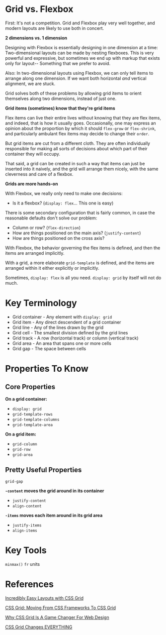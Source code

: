 # Grid vs. Flexbox

First: It's not a competition. Grid and Flexbox play very well together, and modern layouts are likely to use both in concert.

**2 dimensions vs. 1 dimension**

Designing with Flexbox is essentially designing in one dimension at a time: Two-dimensional layouts can be made by nesting flexboxes. This is very powerful and expressive, but sometimes we end up with markup that exists only for layout-- Something that we prefer to avoid.

Also: In two-dimensional layouts using Flexbox, we can only tell items to arrange along one dimension. If we want both horizontal _and_ vertical alignment, we are stuck.

Grid solves both of these problems by allowing grid items to orient themselves along two dimensions, instead of just one.

**Grid items (sometimes) know that they're grid items**

Flex items can live their entire lives without knowing that they are flex items, and indeed, that is how it usually goes. Occasionally, one may express an opinion about the proportion by which it should `flex-grow` or `flex-shrink`, and particularly ambulant flex items may decide to change their `order`.

But grid items are cut from a different cloth. They are often individually responsible for making all sorts of decisions about which part of their container they will occupy.

That said, a grid can be created in such a way that items can just be inserted into it naively, and the grid will arrange them nicely, with the same cleverness and care of a flexbox.

**Grids are more hands-on**

With Flexbox, we really only need to make one decisions:

* Is it a flexbox? (`display: flex`... This one is easy)

There is some secondary configuration that is fairly common, in case the reasonable defaults don't solve our problem:

* Column or row? (`flex-direction`)
* How are things positioned on the main axis? (`justify-content`)
* How are things positioned on the cross axis?

With Flexbox, the behavior governing the flex items is defined, and then the items are arranged implicitly.

With a grid, a more elaborate `grid-template` is defined, and the items are arranged within it either explicitly or implicitly.

Sometimes, `display: flex` is all you need. `display: grid` by itself will not do much.

# Key Terminology

* Grid container - Any element with `display: grid`
* Grid item - Any direct descendent of a grid container
* Grid line - Any of the lines drawn by the grid
* Grid cell - The smallest division defined by the grid lines
* Grid track - A row (horizontal track) or column (vertical track)
* Grid area - An area that spans one or more cells
* Grid gap - The space between cells

# Properties To Know

## Core Properties

**On a grid container:**

* `display: grid`
* `grid-template-rows`
* `grid-template-columns`
* `grid-template-area`

**On a grid item:**

* `grid-column`
* `grid-row`
* `grid-area`

## Pretty Useful Properties

`grid-gap`

**`-content` moves the grid around in its container**

* `justify-content`
* `align-content`


**`-items` moves each item around in its grid area**

* `justify-items`
* `align-items`

# Key Tools

`minmax()`
`fr` units

# References

[Incredibly Easy Layouts with CSS Grid](https://www.youtube.com/watch?v=tFKrK4eAiUQ)

[CSS Grid: Moving From CSS Frameworks To CSS Grid](https://www.youtube.com/watch?v=paMmgo4MhQ8)

[Why CSS Grid Is A Game Changer For Web Design](https://www.youtube.com/watch?v=dIrz8WNxNxE)

[CSS Grid Changes EVERYTHING](https://www.youtube.com/watch?v=7kVeCqQCxlk)

